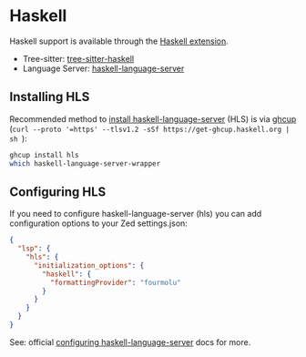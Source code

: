 # Haskell

Haskell support is available through the [Haskell extension](https://github.com/zed-extensions/haskell).

- Tree-sitter: [tree-sitter-haskell](https://github.com/tree-sitter/tree-sitter-haskell)
- Language Server: [haskell-language-server](https://github.com/haskell/haskell-language-server)

## Installing HLS

Recommended method to [install haskell-language-server](https://haskell-language-server.readthedocs.io/en/latest/installation.html) (HLS) is via [ghcup](https://www.haskell.org/ghcup/install/) (`curl --proto '=https' --tlsv1.2 -sSf https://get-ghcup.haskell.org | sh
`):

```sh
ghcup install hls
which haskell-language-server-wrapper
```

## Configuring HLS

If you need to configure haskell-language-server (hls) you can add configuration options to your Zed settings.json:

```json
{
  "lsp": {
    "hls": {
      "initialization_options": {
        "haskell": {
          "formattingProvider": "fourmolu"
        }
      }
    }
  }
}
```

See: official [configuring haskell-language-server](https://haskell-language-server.readthedocs.io/en/latest/configuration.html) docs for more.
